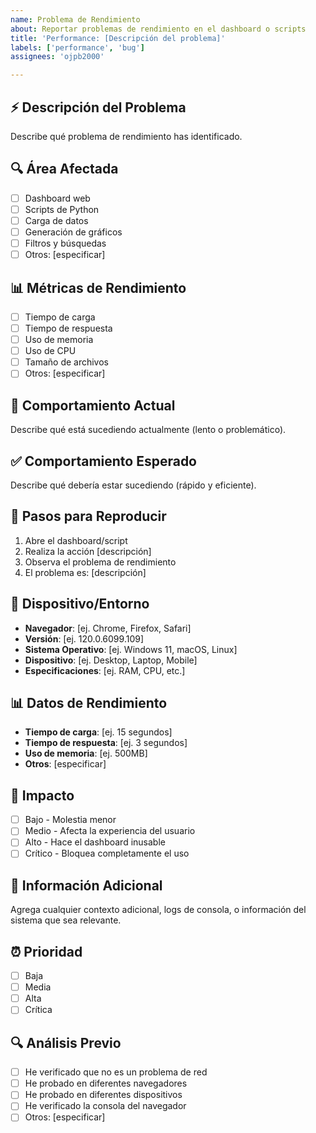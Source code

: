 ```yaml
---
name: Problema de Rendimiento
about: Reportar problemas de rendimiento en el dashboard o scripts
title: 'Performance: [Descripción del problema]'
labels: ['performance', 'bug']
assignees: 'ojpb2000'

---
```


## ⚡ Descripción del Problema
Describe qué problema de rendimiento has identificado.

## 🔍 Área Afectada
- [ ] Dashboard web
- [ ] Scripts de Python
- [ ] Carga de datos
- [ ] Generación de gráficos
- [ ] Filtros y búsquedas
- [ ] Otros: [especificar]

## 📊 Métricas de Rendimiento
- [ ] Tiempo de carga
- [ ] Tiempo de respuesta
- [ ] Uso de memoria
- [ ] Uso de CPU
- [ ] Tamaño de archivos
- [ ] Otros: [especificar]

## 🐛 Comportamiento Actual
Describe qué está sucediendo actualmente (lento o problemático).

## ✅ Comportamiento Esperado
Describe qué debería estar sucediendo (rápido y eficiente).

## 🔧 Pasos para Reproducir
1. Abre el dashboard/script
2. Realiza la acción [descripción]
3. Observa el problema de rendimiento
4. El problema es: [descripción]

## 📱 Dispositivo/Entorno
- **Navegador**: [ej. Chrome, Firefox, Safari]
- **Versión**: [ej. 120.0.6099.109]
- **Sistema Operativo**: [ej. Windows 11, macOS, Linux]
- **Dispositivo**: [ej. Desktop, Laptop, Mobile]
- **Especificaciones**: [ej. RAM, CPU, etc.]

## 📊 Datos de Rendimiento
- **Tiempo de carga**: [ej. 15 segundos]
- **Tiempo de respuesta**: [ej. 3 segundos]
- **Uso de memoria**: [ej. 500MB]
- **Otros**: [especificar]

## 🎯 Impacto
- [ ] Bajo - Molestia menor
- [ ] Medio - Afecta la experiencia del usuario
- [ ] Alto - Hace el dashboard inusable
- [ ] Crítico - Bloquea completamente el uso

## 📝 Información Adicional
Agrega cualquier contexto adicional, logs de consola, o información del sistema que sea relevante.

## ⏰ Prioridad
- [ ] Baja
- [ ] Media
- [ ] Alta
- [ ] Crítica

## 🔍 Análisis Previo
- [ ] He verificado que no es un problema de red
- [ ] He probado en diferentes navegadores
- [ ] He probado en diferentes dispositivos
- [ ] He verificado la consola del navegador
- [ ] Otros: [especificar]
